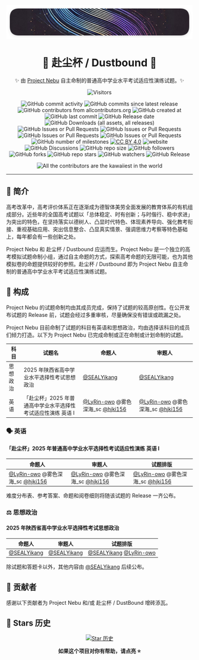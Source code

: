 <!--markdownlint-disable MD033 MD036 MD041-->

<div align="center">

<img src="./assets/logo/Project_Nebu_Logo_corner_rounded.png" alt="Project Nebu 的圆角 Logo">

# 🌌 赴尘杯 / Dustbound 🌃

✨ 由 [Project Nebu](https://github.com/ProjectNebu) 自主命制的普通高中学业水平考试适应性演练试题。✨

![Visitors](https://api.visitorbadge.io/api/combined?path=https://github.com/ProjectNebu/Dustbound&label=Visitors&countColor=%23263759&style=flat)

![GitHub commit activity](https://img.shields.io/github/commit-activity/t/ProjectNebu/Dustbound)
![GitHub commits since latest release](https://img.shields.io/github/commits-since/ProjectNebu/Dustbound/latest)
![GitHub contributors from allcontributors.org](https://img.shields.io/github/all-contributors/ProjectNebu/Dustbound)
![GitHub created at](https://img.shields.io/github/created-at/ProjectNebu/Dustbound)
![GitHub last commit](https://img.shields.io/github/last-commit/ProjectNebu/Dustbound)
![GitHub Release date](https://img.shields.io/github/release-date-pre/ProjectNebu/Dustbound)
![GitHub Downloads (all assets, all releases)](https://img.shields.io/github/downloads/ProjectNebu/Dustbound/total)
![GitHub Issues or Pull Requests](https://img.shields.io/github/issues/ProjectNebu/Dustbound)
![GitHub Issues or Pull Requests](https://img.shields.io/github/issues-closed/ProjectNebu/Dustbound)
![GitHub Issues or Pull Requests](https://img.shields.io/github/issues-pr/ProjectNebu/Dustbound)
![GitHub Issues or Pull Requests](https://img.shields.io/github/issues-pr-closed/ProjectNebu/Dustbound)
![GitHub number of milestones](https://img.shields.io/github/milestones/all/ProjectNebu/Dustbound)
[![CC BY 4.0](https://img.shields.io/badge/License-CC_BY_4.0-blue.svg)](https://creativecommons.org/licenses/by/4.0)
![website](https://img.shields.io/website?url=https%3A%2F%2Fnebu.lyrin-owo.top%2F)
![GitHub Discussions](https://img.shields.io/github/discussions/ProjectNebu/Dustbound)
![GitHub repo size](https://img.shields.io/github/repo-size/ProjectNebu/Dustbound)
![GitHub followers](https://img.shields.io/github/followers/ProjectNebu)
![GitHub forks](https://img.shields.io/github/forks/ProjectNebu/Dustbound)
![GitHub repo stars](https://img.shields.io/github/stars/ProjectNebu/Dustbound)
![GitHub watchers](https://img.shields.io/github/watchers/ProjectNebu/Dustbound)
![GitHub Release](https://img.shields.io/github/v/release/ProjectNebu/Dustbound?include_prereleases)

![All the contributors are the kawaiiest in the world](https://img.shields.io/badge/All%20the%20contributors-are%20the%20kawaiiest%20in%20the%20world-green)

</div>

---

## 📖 简介

高考改革中，高考评价体系正在逐渐成为德智体美劳全面发展的教育体系的有机组成部分。近些年的全国高考试题以「总体稳定、时有创新；与时偕行、稳中求进」为突出的特色，在坚持落实以德树人、凸显时代特色、体现素养导向、强化教考衔接、重视基础应用、突出信息整合、凸显真实情景、强调思维力考察等特色基础上，每年都会有一些创新之处。

Project Nebu 和 赴尘杯 / Dustbound 应运而生。Project Nebu 是一个独立的高考模拟试题命制小组，通过自主命题的方式，探索高考命题的无限可能，也为其他模拟卷的命题提供较好的参照。赴尘杯 / Dustbound 即为 Project Nebu 自主命制的普通高中学业水平考试适应性演练试题。

## 🧩 构成

Project Nebu 的试题命制均由其成员完成，保持了试题的较高原创性。在公开发布试题的 Release 前，试题会经过多重审核，尽量确保没有错误或疏漏之处。

Project Nebu 目前命制了试题的科目有英语和思想政治，均由选择该科目的成员们倾力打造。以下为 Project Nebu 已完成命制或正在命制或计划命制的试题。

| 科目     | 试题名                                                     | 命题人                                                                                          | 审题人                                                                                          |
| -------- | ---------------------------------------------------------- | ----------------------------------------------------------------------------------------------- | ----------------------------------------------------------------------------------------------- |
| 思想政治 | 2025 年陕西省高中学业水平选择性考试思想政治                | [@SEALYikang](https://github.com/SEALYikang)                                                    | [@SEALYikang](https://github.com/SEALYikang)                                                    |
| 英语     | 「赴尘杯」2025 年普通高中学业水平选择性考试适应性演练 英语 I | [@LyRin-owo](https://github.com/LyRin-owo) @雾色深海\_sc [@hjki156](https://github.com/hjki156) | [@LyRin-owo](https://github.com/LyRin-owo) @雾色深海\_sc [@hjki156](https://github.com/hjki156) |

### 🗣️ 英语

#### 「赴尘杯」2025 年普通高中学业水平选择性考试适应性演练 英语 I

| 命题人                                                                                          | 审题人                                                                                          | 试题排版                                                                                        |
| ----------------------------------------------------------------------------------------------- | ----------------------------------------------------------------------------------------------- | ----------------------------------------------------------------------------------------------- |
| [@LyRin-owo](https://github.com/LyRin-owo) @雾色深海\_sc [@hjki156](https://github.com/hjki156) | [@LyRin-owo](https://github.com/LyRin-owo) @雾色深海\_sc [@hjki156](https://github.com/hjki156) | [@LyRin-owo](https://github.com/LyRin-owo) @雾色深海\_sc [@hjki156](https://github.com/hjki156) |

难度分布表、参考答案、命题和阅卷细则将随该试题的 Release 一齐公布。

### ⚖️ 思想政治

#### 2025 年陕西省高中学业水平选择性考试思想政治

| 命题人                                       | 审题人                                       | 试题排版                                                     |
| -------------------------------------------- | -------------------------------------------- | ------------------------------------------------------------ |
| [@SEALYikang](https://github.com/SEALYikang) | [@SEALYikang](https://github.com/SEALYikang) | [@SEALYikang](https://github.com/SEALYikang) [@LyRin-owo](https://github.com/LyRin-owo) |

除试题和答题卡以外，其他内容由 [@SEALYikang](https://github.com/SEALYikang) 后续公布。

## 🤝 贡献者

感谢以下贡献者为 Project Nebu 和/或 赴尘杯 / DustBound 增砖添瓦。

<!-- ALL-CONTRIBUTORS-LIST:START - Do not remove or modify this section -->
<!-- prettier-ignore-start -->
<!-- markdownlint-disable -->

<!-- markdownlint-restore -->
<!-- prettier-ignore-end -->

<!-- ALL-CONTRIBUTORS-LIST:END -->
<!--markdownlint-disable MD033 MD036 MD041-->

## 🌟 Stars 历史

<div align="center">

[![Star 历史](https://starchart.cc/ProjectNebu/Dustbound.svg?variant=adaptive)](https://starchart.cc/Awesome-Iwb/Awesome-Iwb/stargazers)

**如果这个项目对你有帮助，请点亮 ⭐**

</div>
